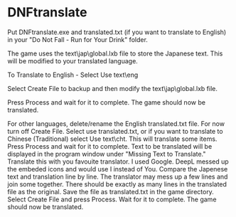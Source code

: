 # DNFtranslate

Put DNFtranslate.exe and translated.txt (if you want to translate to English) in your "Do Not Fall - Run for Your Drink" folder.

The game uses the text\jap\global.lxb file to store the Japanese text.  This will be modified to your translated language.

To Translate to English - Select Use text\eng

Select Create File to backup and then modify the text\jap\global.lxb file.

Press Process and wait for it to complete.  The game should now be translated.

For other languages, delete/rename the English translated.txt file.
For now turn off Create File.
Select use translated.txt, or if you want to translate to Chinese (Traditional) select Use text\cht.  This will translate some items.
Press Process and wait for it to complete.
Text to be translated will be displayed in the program window under "Missing Text to Translate."
Translate this with you favouite translator.  I used Google.  DeepL messed up the embeded icons and would use I instead of You.
Compare the Japenese text and translation line by line.  The translator may mess up a few lines and join some together.  There should be exactly as many lines in the translated file as the original.
Save the file as translated.txt in the game directory.
Select Create File and press Process.  Wait for it to complete.  The game should now be translated.

